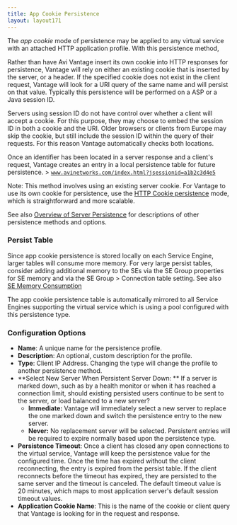 ```yaml
---
title: App Cookie Persistence
layout: layout171
---
```

The *app cookie* mode of persistence may be applied to any virtual service with an attached HTTP application profile. With this persistence method,

Rather than have Avi Vantage insert its own cookie into HTTP responses for persistence, Vantage will rely on either an existing cookie that is inserted by the server, or a header. If the specified cookie does not exist in the client request, Vantage will look for a URI query of the same name and will persist on that value. Typically this persistence will be performed on a ASP or a Java session ID.

Servers using session ID do not have control over whether a client will accept a cookie. For this purpose, they may choose to embed the session ID in both a cookie and the URI.  Older browsers or clients from Europe may skip the cookie, but still include the session ID within the query of their requests. For this reason Vantage automatically checks both locations.

Once an identifier has been located in a server response and a client's request, Vantage creates an entry in a local persistence table for future persistence.
&gt; <code>www.avinetworks.com/index.html?jsessionid=a1b2c3d4e5</code>
 

Note: This method involves using an existing server cookie. For Vantage to use its own cookie for persistence, use the <a href="{% vpath %}/http-cookie-persistence">HTTP Cookie persistence</a> mode, which is straightforward and more scalable.

See also <a href="{% vpath %}/overview-of-server-persistence">Overview of Server Persistence</a> for descriptions of other persistence methods and options.

### Persist Table

Since app cookie persistence is stored locally on each Service Engine, larger tables will consume more memory.  For very large persist tables, consider adding additional memory to the SEs via the SE Group properties for SE memory and via the SE Group &gt; Connection table setting. See also <a href="{% vpath %}/se-memory-consumption">SE Memory Consumption</a>

The app cookie persistence table is automatically mirrored to all Service Engines supporting the virtual service which is using a pool configured with this persistence type.

### Configuration Options

* **Name**:  A unique name for the persistence profile.
* **Description**:  An optional, custom description for the profile.
* **Type**:  Client IP Address.  Changing the type will change the profile to another persistence method.
* **Select New Server When Persistent Server Down: ** If a server is marked down, such as by a health monitor or when it has reached a connection limit, should existing persisted users continue to be sent to the server, or load balanced to a new server?  
    * **Immediate:**  Vantage will immediately select a new server to replace the one marked down and switch the persistence entry to the new server.
    * **Never:**  No replacement server will be selected. Persistent entries will be required to expire normally based upon the persistence type.
* **Persistence Timeout**:  Once a client has closed any open connections to the virtual service, Vantage will keep the persistence value for the configured time. Once the time has expired without the client reconnecting, the entry is expired from the persist table. If the client reconnects before the timeout has expired, they are persisted to the same server and the timeout is canceled. The default timeout value is 20 minutes, which maps to most application server's default session timeout values.
* **Application Cookie Name**:  This is the name of the cookie or client query that Vantage is looking for in the request and response. 